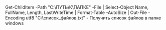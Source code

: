 Get-ChildItem -Path "C:\ПУТЬ\К\ПАПКЕ" -File | Select-Object Name, FullName, Length, LastWriteTime | Format-Table -AutoSize | Out-File -Encoding utf8 "C:\список_файлов.txt" - Получить список файлов в папке windows

